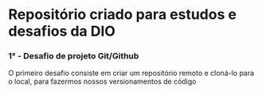 # Repositório criado para estudos e desafios da DIO

### 1° - Desafio de projeto Git/Github
O primeiro desafio consiste em criar um repositório remoto e cloná-lo para o local, para fazermos nossos versionamentos de código
